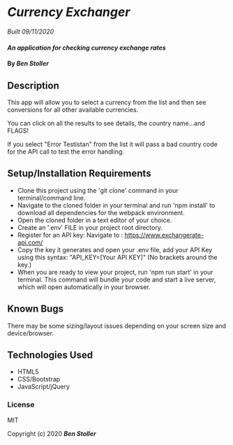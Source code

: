 # _Currency Exchanger_

_Built 09/11/2020_

#### _An application for checking currency exchange rates_

#### By _**Ben Stoller**_

## Description

This app will allow you to select a currency from the list and then see conversions for all other available currencies.

You can click on all the results to see details, the country name...and FLAGS!

If you select "Error Testistan" from the list it will pass a bad country code for the API call to test the error handling. 


## Setup/Installation Requirements

* Clone this project using the 'git clone' command in your terminal/command line.
* Navigate to the cloned folder in your terminal and run 'npm install'  to download all dependencies for the webpack environment.
* Open the cloned folder in a text editor of your choice.
* Create an '.env' FILE in your project root directory.
* Register for an API key: Navigate to : https://www.exchangerate-api.com/
* Copy the key it generates and open your .env file, add your API Key using this syntax: "API_KEY=[Your API KEY]" (No brackets around the key.) 
* When you are ready to view your project, run 'npm run start' in your terminal. This command will bundle your code and start a live server, which will open automatically in your browser.


## Known Bugs

There may be some sizing/layout issues depending on your screen size and device/browser.

## Technologies Used

* HTML5
* CSS/Bootstrap
* JavaScript/jQuery

### License

MIT

Copyright (c) 2020 **_Ben Stoller_**

